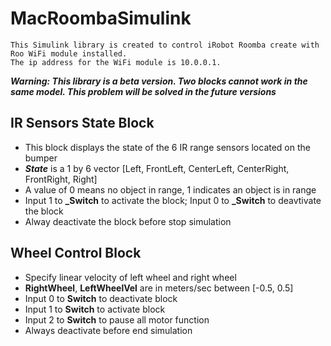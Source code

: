 # MacRoombaSimulink
```
This Simulink library is created to control iRobot Roomba create with Roo WiFi module installed.
The ip address for the WiFi module is 10.0.0.1.
```
**_Warning: This library is a beta version. Two blocks cannot work in the same model. This problem will be solved in the future versions_**


## IR Sensors State Block
- This block displays the state of the 6 IR range sensors located on the bumper
- **_State_** is a 1 by 6 vector [Left, FrontLeft, CenterLeft, CenterRight, FrontRight, Right]
- A value of 0 means no object in range, 1 indicates an object is in range
- Input 1 to **_Switch** to activate the block; Input 0 to **_Switch** to deavtivate the block
- Alway deactivate the block before stop simulation

## Wheel Control Block
- Specify linear velocity of left wheel and right wheel
- **RightWheel**, **LeftWheelVel** are in meters/sec between [-0.5, 0.5]
- Input 0 to **Switch** to deactivate block
- Input 1 to **Switch** to activate block
- Input 2 to **Switch** to pause all motor function
- Always deactivate before end simulation
